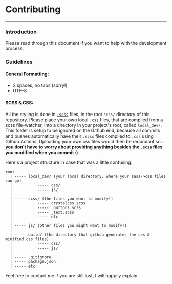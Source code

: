 # Contributing
---
### Introduction
Please read through this document if you want to help with the development process.

### Guidelines
#### General Formatting:
- 2 spaces, no tabs (sorry!)
- UTF-8

#### SCSS & CSS:
All the styling is done in [`.scss`](https://sass-lang.com/) files, in the root `scss/` directory of this repository. Please place your own local `.css` files, that are compiled from a scss file-watcher, into a directory in your project's root, called `local_dev/`. This folder is setup to be ignored on the Github end, because all commits and pushes automatically have their `.scss` files compiled to `.css` using Github Actions. Uploading your own css files would then be redundant so... **you don't have to worry about providing anything besides the `.scss` files you modified when you commit :)**

Here's a project structure in case that was a little confusing:
```
root
  | ----- local_dev/ (your local directory, where your sass->css files can go)
  |         | ----- css/
  |         | ----- js/
  |
  | ----- scss/ (the files you want to modify!)
  |         | ----- crystalcss.scss
  |         | ----- _buttons.scss
  |         | ----- _text.scss
  |         | ----- etc
  |
  | ----- js/ (other files you might want to modify!)
  |
  | ----- build/ (the directory that github generates the css & minified css files)
  |         | ----- css/
  |         | ----- js/
  |  
  | ----- .gitignore
  | ----- package.json
  | ----- etc
```
Feel free to contact me if you are still lost, I will happily explain.
